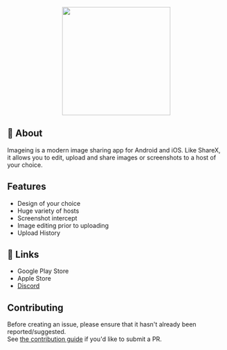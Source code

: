 <p align="center">
  <img src="https://imageing.org/shared/6cJAyfV.png" height="250" width="250" >
</p>

## 🚀 About
Imageing is a modern image sharing app for Android and iOS.
Like ShareX, it allows you to edit, upload and share images or screenshots to a host of your choice.


## Features

- Design of your choice
- Huge variety of hosts
- Screenshot intercept
- Image editing prior to uploading
- Upload History


## 🔗 Links

- Google Play Store
- Apple Store
- [Discord](https://discord.gg/9UK5ZcY6By)

## Contributing

Before creating an issue, please ensure that it hasn't already been reported/suggested.  
See [the contribution guide](https://github.com/ImageingApp/Imageing/tree/main/.github/CONTRIBUTING.md) if you'd like to submit a PR.


